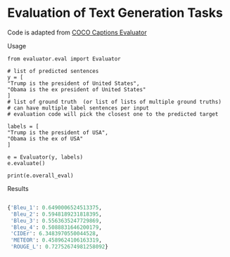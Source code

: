 
# Evaluation of Text Generation Tasks

Code is adapted from [COCO Captions Evaluator]('https://github.com/tylin/coco-caption')


Usage
 
```pythonstub
from evaluator.eval import Evaluator

# list of predicted sentences 
y = [
"Trump is the president of United States",
"Obama is the ex president of United States"
]
# list of ground truth  (or list of lists of multiple ground truths)
# can have multiple label sentences per input  
# evaluation code will pick the closest one to the predicted target

labels = [
"Trump is the president of USA",
"Obama is the ex of USA"
]

e = Evaluator(y, labels)
e.evaluate()

print(e.overall_eval)

```

Results
```python

{'Bleu_1': 0.6490006524513375,
 'Bleu_2': 0.5948189231818395,
 'Bleu_3': 0.5563635247729869,
 'Bleu_4': 0.5088831646200179,
 'CIDEr': 6.3483970550044528,
 'METEOR': 0.4589624106163319,
 'ROUGE_L': 0.72752674981258092}

```



